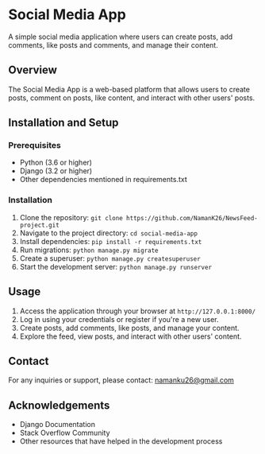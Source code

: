 # Social Media App

A simple social media application where users can create posts, add comments, like posts and comments, and manage their content.

## Overview

The Social Media App is a web-based platform that allows users to create posts, comment on posts, like content, and interact with other users' posts.

## Installation and Setup

### Prerequisites
- Python (3.6 or higher)
- Django (3.2 or higher)
- Other dependencies mentioned in requirements.txt

### Installation
1. Clone the repository: `git clone https://github.com/NamanK26/NewsFeed-project.git`
2. Navigate to the project directory: `cd social-media-app`
3. Install dependencies: `pip install -r requirements.txt`
4. Run migrations: `python manage.py migrate`
5. Create a superuser: `python manage.py createsuperuser`
6. Start the development server: `python manage.py runserver`

## Usage

1. Access the application through your browser at `http://127.0.0.1:8000/`
2. Log in using your credentials or register if you're a new user.
3. Create posts, add comments, like posts, and manage your content.
4. Explore the feed, view posts, and interact with other users' content.

## Contact

For any inquiries or support, please contact: namanku26@gmail.com

## Acknowledgements

- Django Documentation
- Stack Overflow Community
- Other resources that have helped in the development process
